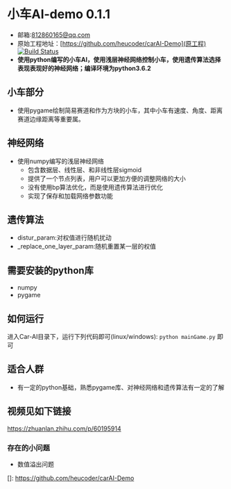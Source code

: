 # 小车AI-demo 0.1.1
- 邮箱:812860165@qq.com
- 原始工程地址：[https://github.com/heucoder/carAI-Demo](原工程)
[![Build Status](https://travis-ci.org/joemccann/dillinger.svg?branch=master)](https://travis-ci.org/joemccann/dillinger)
- **使用python编写的小车AI，使用浅层神经网络控制小车，使用遗传算法选择表现表现好的神经网络；编译环境为python3.6.2**
## 小车部分
- 使用pygame绘制简易赛道和作为方块的小车，其中小车有速度、角度、距离赛道边缘距离等重要属。
## 神经网络
- 使用numpy编写的浅层神经网络
    - 包含数据层、线性层、和非线性层sigmoid
    - 提供了一个节点列表，用户可以更加方便的调整网络的大小
    - 没有使用bp算法优化，而是使用遗传算法进行优化
    - 实现了保存和加载网络参数功能
## 遗传算法
- distur_param:对权值进行随机扰动
- _replace_one_layer_param:随机重置某一层的权值

## 需要安装的python库
- numpy
- pygame
## 如何运行

进入Car-AI目录下，运行下列代码即可(linux/windows):
```python mainGame.py```
即可
## 适合人群
- 有一定的python基础，熟悉pygame库、对神经网络和遗传算法有一定的了解
## 视频见如下链接
https://zhuanlan.zhihu.com/p/60195914
### 存在的小问题
- 数值溢出问题






[]: https://github.com/heucoder/carAI-Demo